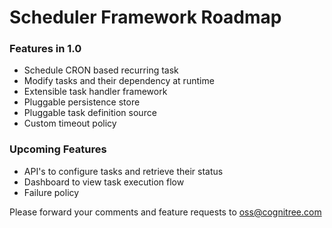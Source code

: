 # Scheduler Framework Roadmap

### Features in 1.0

* Schedule CRON based recurring task
* Modify tasks and their dependency at runtime
* Extensible task handler framework
* Pluggable persistence store
* Pluggable task definition source
* Custom timeout policy

### Upcoming Features

* API's to configure tasks and retrieve their status
* Dashboard to view task execution flow
* Failure policy

Please forward your comments and feature requests to oss@cognitree.com